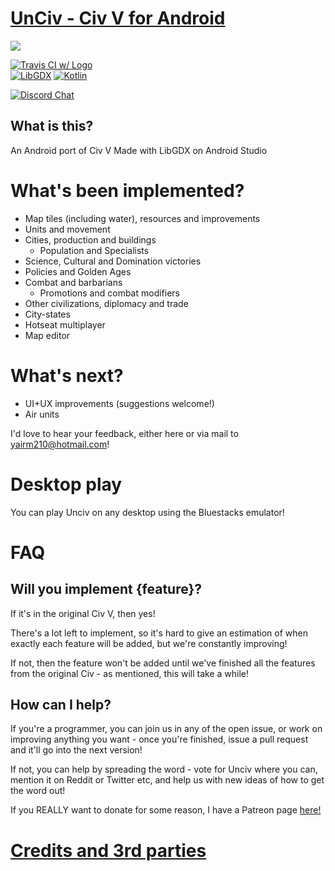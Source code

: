 # [UnCiv - Civ V for Android](https://play.google.com/store/apps/details?id=com.unciv.app)

![](https://lh3.googleusercontent.com/UKRJog9ZI6w93hYLf_VXIKP5gRU9jP8IW3Ka9FhbFasdMjiFTA-ktmGzCMD-HFMsZw=w1920-h867-rw)

[![Travis CI w/ Logo](https://img.shields.io/travis/yairm210/UnCiv/master.svg?logo=travis)](https://travis-ci.org/yairm210/UnCiv)  
[![LibGDX](https://img.shields.io/badge/libgdx-1.9.9-red.svg)](https://libgdx.badlogicgames.com/)
[![Kotlin](https://img.shields.io/badge/kotlin-1.3.10-orange.svg)](http://kotlinlang.org/)

[![Discord Chat](https://img.shields.io/discord/586194543280390151.svg)](https://discord.gg/bjrB4Xw)  


## What is this?

An Android port of Civ V
Made with LibGDX on Android Studio

# What's been implemented?

* Map tiles (including water), resources and improvements
* Units and movement
* Cities, production and buildings
  * Population and Specialists
* Science, Cultural and Domination victories
* Policies and Golden Ages
* Combat and barbarians
   * Promotions and combat modifiers
* Other civilizations, diplomacy and trade
* City-states
* Hotseat multiplayer
* Map editor

# What's next?

* UI+UX improvements (suggestions welcome!)
* Air units

I'd love to hear your feedback, either here or via mail to yairm210@hotmail.com!

# Desktop play

You can play Unciv on any desktop using the Bluestacks emulator!

# FAQ

## Will you implement {feature}?

If it's in the original Civ V, then yes!

There's a lot left to implement, so it's hard to give an estimation of when exactly each feature will be added, but we're constantly improving!

If not, then the feature won't be added until we've finished all the features from the original Civ - as mentioned, this will take a while!

## How can I help?

If you're a programmer, you can join us in any of the open issue, or work on improving anything you want - once you're finished, issue a pull request and it'll go into the next version!

If not, you can help by spreading the word - vote for Unciv where you can, mention it on Reddit or Twitter etc, and help us with new ideas of how to get the word out!

If you REALLY want to donate for some reason, I have a Patreon page [here!](https://www.patreon.com/yairm210)

# [Credits and 3rd parties](Credits.md)
